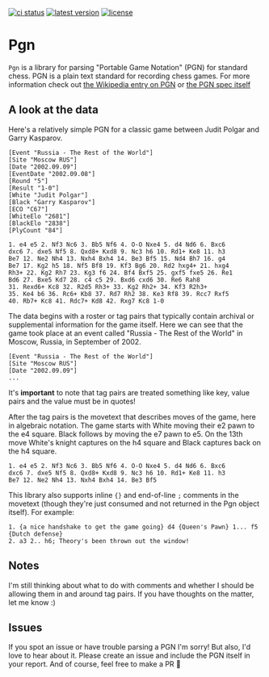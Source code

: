 [![ci status](https://github.com/shnewto/pgn/actions/workflows/ci.yaml/badge.svg?branch=main)](https://github.com/shnewto/pgn/actions)
[![latest version](https://reiner-dolp.github.io/elm-badges/shnewto/pgn/version.svg)](https://package.elm-lang.org/packages/shnewto/pgn/latest/)
[![license](https://img.shields.io/badge/license-MIT-blue.svg)](LICENSE)

# Pgn
`Pgn` is a library for parsing "Portable Game Notation" (PGN) for standard chess. PGN is a plain text standard for recording chess games. For more information check out [the Wikipedia entry on PGN](https://en.wikipedia.org/wiki/Portable_Game_Notation) or [the PGN spec itself](https://ia802908.us.archive.org/26/items/pgn-standard-1994-03-12/PGN_standard_1994-03-12.txt)

## A look at the data

Here's a relatively simple PGN for a classic game between Judit Polgar and Garry Kasparov.
```
[Event "Russia - The Rest of the World"]
[Site "Moscow RUS"]
[Date "2002.09.09"]
[EventDate "2002.09.08"]
[Round "5"]
[Result "1-0"]
[White "Judit Polgar"]
[Black "Garry Kasparov"]
[ECO "C67"]
[WhiteElo "2681"]
[BlackElo "2838"]
[PlyCount "84"]

1. e4 e5 2. Nf3 Nc6 3. Bb5 Nf6 4. O-O Nxe4 5. d4 Nd6 6. Bxc6
dxc6 7. dxe5 Nf5 8. Qxd8+ Kxd8 9. Nc3 h6 10. Rd1+ Ke8 11. h3
Be7 12. Ne2 Nh4 13. Nxh4 Bxh4 14. Be3 Bf5 15. Nd4 Bh7 16. g4
Be7 17. Kg2 h5 18. Nf5 Bf8 19. Kf3 Bg6 20. Rd2 hxg4+ 21. hxg4
Rh3+ 22. Kg2 Rh7 23. Kg3 f6 24. Bf4 Bxf5 25. gxf5 fxe5 26. Re1
Bd6 27. Bxe5 Kd7 28. c4 c5 29. Bxd6 cxd6 30. Re6 Rah8
31. Rexd6+ Kc8 32. R2d5 Rh3+ 33. Kg2 Rh2+ 34. Kf3 R2h3+
35. Ke4 b6 36. Rc6+ Kb8 37. Rd7 Rh2 38. Ke3 Rf8 39. Rcc7 Rxf5
40. Rb7+ Kc8 41. Rdc7+ Kd8 42. Rxg7 Kc8 1-0
```

The data begins with a roster or tag pairs that typically contain archival or supplemental information for the game itself. Here we can see that the game took place at an event called "Russia - The Rest of the World" in Moscow, Russia, in September of 2002.
```
[Event "Russia - The Rest of the World"]
[Site "Moscow RUS"]
[Date "2002.09.09"]
...
```

It's **important** to note that tag pairs are treated something like key, value pairs and the value must be in quotes! 

After the tag pairs is the movetext that describes moves of the game, here in algebraic notation. The game starts with White moving their e2 pawn to the e4 square. Black follows by moving the e7 pawn to e5. On the 13th move White's knight captures on the h4 square and Black captures back on the h4 square.
```
1. e4 e5 2. Nf3 Nc6 3. Bb5 Nf6 4. O-O Nxe4 5. d4 Nd6 6. Bxc6
dxc6 7. dxe5 Nf5 8. Qxd8+ Kxd8 9. Nc3 h6 10. Rd1+ Ke8 11. h3
Be7 12. Ne2 Nh4 13. Nxh4 Bxh4 14. Be3 Bf5
```

This library also supports inline `{}` and end-of-line `;` comments in the movetext (though they're just consumed and not returned in the Pgn object itself). For example:
```
1. {a nice handshake to get the game going} d4 {Queen's Pawn} 1... f5 {Dutch defense}
2. a3 2.. h6; Theory's been thrown out the window!
```

## Notes
I'm still thinking about what to do with comments and whether I should be allowing them in and around tag pairs. If you have thoughts on the matter, let me know :)

## Issues
If you spot an issue or have trouble parsing a PGN I'm sorry! But also, I'd love to hear about it. Please create an issue and include the PGN itself in your report. And of course, feel free to make a PR 💖
